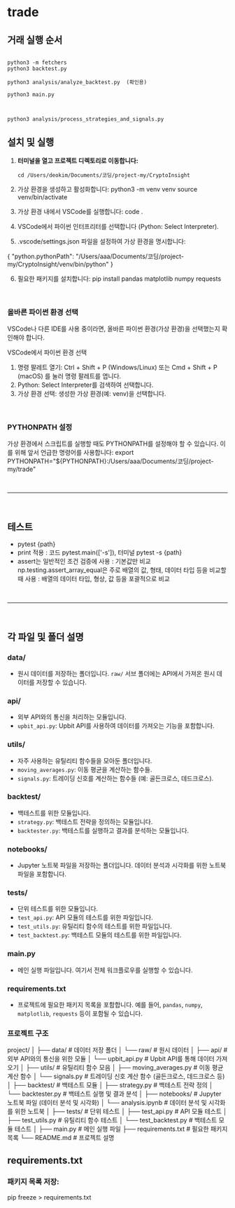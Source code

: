 # trade

## 거래 실행 순서

```

python3 -m fetchers
python3 backtest.py

python3 analysis/analyze_backtest.py  (확인용)

python3 main.py



python3 analysis/process_strategies_and_signals.py

```

## 설치 및 실행

1. **터미널을 열고 프로젝트 디렉토리로 이동합니다:**

    ```
    cd /Users/deokim/Documents/코딩/project-my/CryptoInsight
    ```

2. 가상 환경을 생성하고 활성화합니다:
   python3 -m venv venv
   source venv/bin/activate

3. 가상 환경 내에서 VSCode를 실행합니다:
   code .

4. VSCode에서 파이썬 인터프리터를 선택합니다 (Python: Select Interpreter).

5. .vscode/settings.json 파일을 설정하여 가상 환경을 명시합니다:

{
"python.pythonPath": "/Users/aaa/Documents/코딩/project-my/CryptoInsight/venv/bin/python"
}

6. 필요한 패키지를 설치합니다:
   pip install pandas matplotlib numpy requests

<br>

### 올바른 파이썬 환경 선택

VSCode나 다른 IDE를 사용 중이라면, 올바른 파이썬 환경(가상 환경)을 선택했는지 확인해야 합니다.

VSCode에서 파이썬 환경 선택

1. 명령 팔레트 열기: Ctrl + Shift + P (Windows/Linux) 또는 Cmd + Shift + P (macOS) 를 눌러 명령 팔레트를 엽니다.
2. Python: Select Interpreter를 검색하여 선택합니다.
3. 가상 환경 선택: 생성한 가상 환경(예: venv)을 선택합니다.

<br>

### PYTHONPATH 설정

가상 환경에서 스크립트를 실행할 때도 PYTHONPATH를 설정해야 할 수 있습니다. 이를 위해 앞서 언급한 명령어를 사용합니다:
export PYTHONPATH="${PYTHONPATH}:/Users/aaa/Documents/코딩/project-my/trade"

<br>

---

<br>

## 테스트

-   pytest {path}
-   print 적용 : 코드 pytest.main(['-s']), 터미널 pytest -s {path}
-   assert는 일반적인 조건 검증에 사용 : 기본값만 비교
    np.testing.assert_array_equal은 주로 배열의 값, 형태, 데이터 타입 등을 비교할 때 사용 : 배열의 데이터 타입, 형상, 값 등을 포괄적으로 비교

<br>

---

<br>

## 각 파일 및 폴더 설명

### data/

-   원시 데이터를 저장하는 폴더입니다. `raw/` 서브 폴더에는 API에서 가져온 원시 데이터를 저장할 수 있습니다.

### api/

-   외부 API와의 통신을 처리하는 모듈입니다.
-   `upbit_api.py`: Upbit API를 사용하여 데이터를 가져오는 기능을 포함합니다.

### utils/

-   자주 사용하는 유틸리티 함수들을 모아둔 폴더입니다.
-   `moving_averages.py`: 이동 평균을 계산하는 함수들.
-   `signals.py`: 트레이딩 신호를 계산하는 함수들 (예: 골든크로스, 데드크로스).

### backtest/

-   백테스트를 위한 모듈입니다.
-   `strategy.py`: 백테스트 전략을 정의하는 모듈입니다.
-   `backtester.py`: 백테스트를 실행하고 결과를 분석하는 모듈입니다.

### notebooks/

-   Jupyter 노트북 파일을 저장하는 폴더입니다. 데이터 분석과 시각화를 위한 노트북 파일을 포함합니다.

### tests/

-   단위 테스트를 위한 모듈입니다.
-   `test_api.py`: API 모듈의 테스트를 위한 파일입니다.
-   `test_utils.py`: 유틸리티 함수의 테스트를 위한 파일입니다.
-   `test_backtest.py`: 백테스트 모듈의 테스트를 위한 파일입니다.

### main.py

-   메인 실행 파일입니다. 여기서 전체 워크플로우를 실행할 수 있습니다.

### requirements.txt

-   프로젝트에 필요한 패키지 목록을 포함합니다. 예를 들어, `pandas`, `numpy`, `matplotlib`, `requests` 등이 포함될 수 있습니다.

### 프로젝트 구조

project/
│
├── data/ # 데이터 저장 폴더
│ └── raw/ # 원시 데이터
│
├── api/ # 외부 API와의 통신을 위한 모듈
│ └── upbit_api.py # Upbit API를 통해 데이터 가져오기
│
├── utils/ # 유틸리티 함수 모음
│ ├── moving_averages.py # 이동 평균 계산 함수
│ └── signals.py # 트레이딩 신호 계산 함수 (골든크로스, 데드크로스 등)
│
├── backtest/ # 백테스트 모듈
│ ├── strategy.py # 백테스트 전략 정의
│ └── backtester.py # 백테스트 실행 및 결과 분석
│
├── notebooks/ # Jupyter 노트북 파일 (데이터 분석 및 시각화)
│ └── analysis.ipynb # 데이터 분석 및 시각화를 위한 노트북
│
├── tests/ # 단위 테스트
│ ├── test_api.py # API 모듈 테스트
│ ├── test_utils.py # 유틸리티 함수 테스트
│ └── test_backtest.py # 백테스트 모듈 테스트
│
├── main.py # 메인 실행 파일
├── requirements.txt # 필요한 패키지 목록
└── README.md # 프로젝트 설명

## requirements.txt

### 패키지 목록 저장:

pip freeze > requirements.txt
